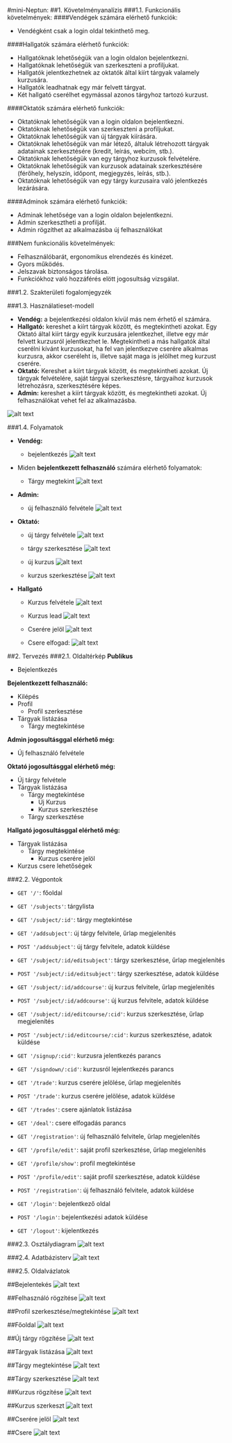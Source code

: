 #mini-Neptun:
##1. Követelményanalízis
###1.1. Funkcionális követelmények:
####Vendégek számára elérhető funkciók:
 * Vendégként csak a login oldal tekinthető meg.

####Hallgatók számára elérhető funkciók:
 * Hallgatóknak lehetőségük van a login oldalon bejelentkezni.
 * Hallgatóknak lehetőségük van szerkeszteni a profiljukat.
 * Hallgatók jelentkezhetnek az oktatók által kiírt tárgyak valamely kurzusára.
 * Hallgatók leadhatnak egy már felvett tárgyat.
 * Két hallgató cserélhet egymással azonos tárgyhoz tartozó kurzust.

####Oktatók számára elérhető funkciók:
 * Oktatóknak lehetőségük van a login oldalon bejelentkezni.
 * Oktatóknak lehetőségük van szerkeszteni a profiljukat.
 * Oktatóknak lehetőségük van új tárgyak kiírására.
 * Oktatóknak lehetőségük van már létező, általuk létrehozott tárgyak adatainak szerkesztésére (kredit, leírás, webcím, stb.).
 * Oktatóknak lehetőségük van egy tárgyhoz kurzusok felvételére.
 * Oktatóknak lehetőségük van kurzusok adatainak szerkesztésére (férőhely, helyszín, időpont, megjegyzés, leírás, stb.).
 * Oktatóknak lehetőségük van egy tárgy kurzusaira való jelentkezés lezárására.		

####Adminok számára elérhető funkciók:
 * Adminak lehetősége van a login oldalon bejelentkezni.
 * Admin szerkesztheti a profilját.
 * Admin rögzíthet az alkalmazásba új felhasználókat

###Nem funkcionális követelmények:
 * Felhasználóbarát, ergonomikus elrendezés és kinézet.
 * Gyors működés.
 * Jelszavak biztonságos tárolása.
 * Funkciókhoz való hozzáférés elött jogosultság vizsgálat.
 
###1.2. Szakterületi fogalomjegyzék

###1.3. Használatieset-modell
* **Vendég:** a bejelentkezési oldalon kívül más nem érhető el számára.
* **Hallgató:** kereshet a kiírt tárgyak között, és megtekintheti azokat. Egy Oktató által kiírt tárgy egyik kurzusára jelentkezhet, illetve egy már felvett kurzusról jelentkezhet le. Megtekintheti a más hallgatók által cserélni kívánt kurzusokat, ha fel van jelentkezve cserére alkalmas kurzusra, akkor cseréleht is, illetve saját maga is jelölhet meg kurzust cserére.
* **Oktató:** Kereshet a kiírt tárgyak között, és megtekintheti azokat. Új tárgyak felvételére, saját tárgyai szerkesztésre, tárgyaihoz kurzusok létrehozásra, szerkesztésére képes.
* **Admin:** kereshet a kiírt tárgyak között, és megtekintheti azokat. Új felhasználókat vehet fel az alkalmazásba.

![alt text](docs/usecase.png "Használati eset diagram")

###1.4. Folyamatok
* **Vendég:** 
  * bejelentkezés
![alt text](docs/login_folyamat.png "bejelentkezés folymat diagram")

* Miden **bejelentkezett felhasználó** számára elérhető folyamatok:
  * Tárgy megtekint
![alt text](docs/targy_megtekint.png "tárgy megtekint folyamat")

* **Admin:** 
  * új felhasználó felvétele
![alt text](docs/uj_felhasznalo.png "felhasználó rögzítés folyamat")

* **Oktató:** 
  * új tárgy felvétele
![alt text](docs/uj_targy.png "új tárgy rögzítés folyamat")

  * tárgy szerkesztése
  ![alt text](docs/targy_szerkeszt.png "tárgy szerkesztése folyamat")
  
  * új kurzus
  ![alt text](docs/uj_kurzus.png "új kurzus folyamat")
  
  * kurzus szerkesztése
  ![alt text](docs/kurzus_szerkeszt.png "kurzus szerkesztése folyamat")
  
* **Hallgató**
  * Kurzus felvétele
  ![alt text](docs/kurzus_felvetel.png "kurzus felvesz folyamat")
  
  * Kurzus lead
  ![alt text](docs/kurzus_lead.png "kurzus felvesz folyamat")
  
  * Cserére jelöl
  ![alt text](docs/kurzus_csere_jel.png "kurzus cserére jelöl folyamat")
  
  * Csere elfogad:
  ![alt text](docs/csere_elfogad.png "csere elfogad")

##2. Tervezés
###2.1. Oldaltérkép
**Publikus**
- Bejelentkezés

**Bejelentkezett felhasználó:**
- Kilépés
- Profil
  + Profil szerkesztése
- Tárgyak listázása
  + Tárgy megtekintése
  
**Admin jogosultásggal elérhető még:**
- Új felhasználó felvétele

**Oktató jogosultásggal elérhető még:**
- Új tárgy felvétele
- Tárgyak listázása
  + Tárgy megtekintése
    * Új Kurzus
    * Kurzus szerkesztése
  + Tárgy szerkesztése
  
**Hallgató jogosultásggal elérhető még:**
- Tárgyak listázása
  + Tárgy megtekintése
    * Kurzus cserére jelöl
- Kurzus csere lehetőségek
      
###2.2. Végpontok

* `GET '/'`: főoldal
* `GET '/subjects'`: tárgylista
* `GET '/subject/:id'`: tárgy megtekintése
* `GET '/addsubject'`: új tárgy felvitele, űrlap megjelenítés
* `POST '/addsubject'`: új tárgy felvitele, adatok küldése
* `GET '/subject/:id/editsubject'`: tárgy szerkesztése, űrlap megjelenítés
* `POST '/subject/:id/editsubject'`: tárgy szerkesztése, adatok küldése
* `GET '/subject/:id/addcourse'`: új kurzus felvitele, űrlap megjelenítés
* `POST '/subject/:id/addcourse'`: új kurzus felvitele, adatok küldése
* `GET '/subject/:id/editcourse/:cid'`: kurzus szerkesztése, űrlap megjelenítés
* `POST '/subject/:id/editcourse/:cid'`: kurzus szerkesztése, adatok küldése
* `GET '/signup/:cid'`: kurzusra jelentkezés parancs
* `GET '/signdown/:cid'`: kurzusról lejelentkezés parancs
* `GET '/trade'`: kurzus cserére jelölése, űrlap megjelenítés
* `POST '/trade'`: kurzus cserére jelölése, adatok küldése
* `GET '/trades'`: csere ajánlatok listázása
* `GET '/deal'`: csere elfogadás parancs


* `GET '/registration'`: új felhasználó felvitele, űrlap megjelenítés
* `GET '/profile/edit'`: saját profil szerkesztése, űrlap megjelenítés
* `GET '/profile/show'`: profil megtekintése
* `POST '/profile/edit'`: saját profil szerkesztése, adatok küldése
* `POST '/registration'`: új felhasználó felvitele, adatok küldése
* `GET '/login'`: bejelentkező oldal
* `POST '/login'`: bejelentkezési adatok küldése
* `GET '/logout'`: kijelentkezés

###2.3. Osztálydiagram
![alt text](https://github.com/Bicz4477/mini-neptun/blob/master/docs/osztalydiagram.png "osztalydiagram")

###2.4. Adatbázisterv
![alt text](docs/adatbazisterv.png "Adatbázisterv")

###2.5. Oldalvázlatok

##Bejelentekés
![alt text](docs/img/login.jpg "Bejelentekés")

##Felhasználó rögzítése
![alt text](docs/img/regiszt.jpg "Felhasználó rögzítése")

##Profil szerkesztése/megtekintése
![alt text](docs/img/profil_szerkeszt.jpg "Profil szerkesztése")

##Főoldal
![alt text](docs/img/fooldal.jpg "Főoldal")

##Új tárgy rögzítése
![alt text](docs/img/Új_tárgy.jpg "Új Tárgy")

##Tárgyak listázása
![alt text](docs/img/targyak.jpg "Tárgyak")

##Tárgy megtekintése
![alt text](docs/img/targy.jpg "Tárgy")

##Tárgy szerkesztése
![alt text](docs/img/targy_szerkeszt.jpg "Tárgy szerkesztése")

##Kurzus rögzítése
![alt text](docs/img/uj_kurzus.jpg "Kurzus rögzítése")

##Kurzus szerkeszt
![alt text](docs/img/kurzus_szerkeszt.jpg "Kurzus szerkeszt")

##Cserére jelöl
![alt text](docs/img/cserere_jelol.jpg "Cserére jelöl")

##Csere
![alt text](docs/img/csere.jpg "Csere")
